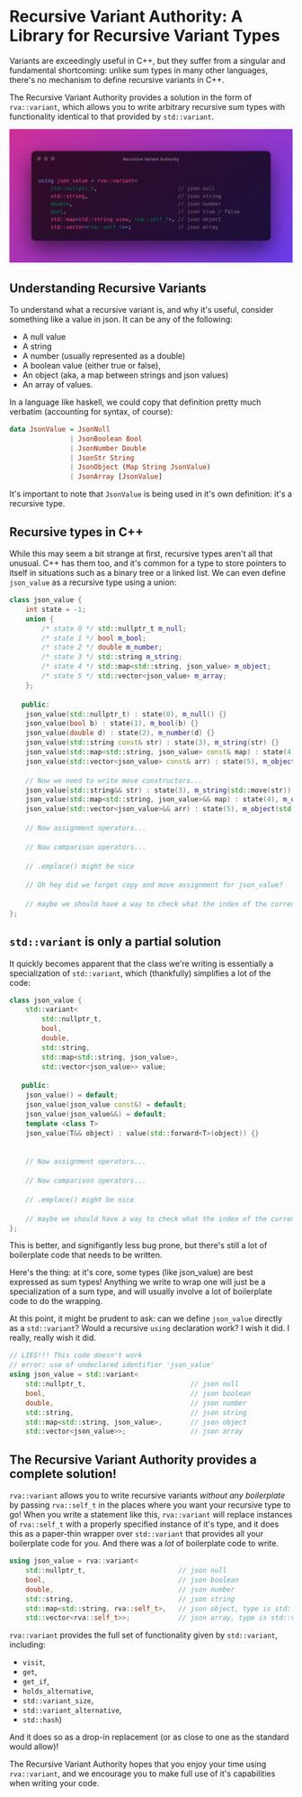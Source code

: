 # Recursive Variant Authority: A Library for Recursive Variant Types

Variants are exceedingly useful in C++, but they suffer from a singular and
fundamental shortcoming: unlike sum types in many other languages, there's no
mechanism to define recursive variants in C++.

The Recursive Variant Authority provides a solution in the form of
`rva::variant`, which allows you to write arbitrary recursive sum types with
functionality identical to that provided by `std::variant`.

![](.github/recursive-variant-authority.png)

## Understanding Recursive Variants

To understand what a recursive variant is, and why it's useful, consider
something like a value in json. It can be any of the following:

- A null value
- A string
- A number (usually represented as a double)
- A boolean value (either true or false),
- An object (aka, a map between strings and json values)
- An array of values.

In a language like haskell, we could copy that definition pretty much verbatim
(accounting for syntax, of course):

```hs
data JsonValue = JsonNull
               | JsonBoolean Bool
               | JsonNumber Double
               | JsonStr String
               | JsonObject (Map String JsonValue)
               | JsonArray [JsonValue]
```

It's important to note that `JsonValue` is being used in it's own definition:
it's a recursive type.

## Recursive types in C++

While this may seem a bit strange at first, recursive types aren't all that
unusual. C++ has them too, and it's common for a type to store pointers to
itself in situations such as a binary tree or a linked list. We can even define
`json_value` as a recursive type using a union:

```cpp
class json_value {
    int state = -1;
    union {
        /* state 0 */ std::nullptr_t m_null;
        /* state 1 */ bool m_bool;
        /* state 2 */ double m_number;
        /* state 3 */ std::string m_string;
        /* state 4 */ std::map<std::string, json_value> m_object;
        /* state 5 */ std::vector<json_value> m_array;
    };

   public:
    json_value(std::nullptr_t) : state(0), m_null() {}
    json_value(bool b) : state(1), m_bool(b) {}
    json_value(double d) : state(2), m_number(d) {}
    json_value(std::string const& str) : state(3), m_string(str) {}
    json_value(std::map<std::string, json_value> const& map) : state(4), m_object(map) {}
    json_value(std::vector<json_value> const& arr) : state(5), m_object(m_array) {}

    // Now we need to write move constructors...
    json_value(std::string&& str) : state(3), m_string(std::move(str)) {}
    json_value(std::map<std::string, json_value>&& map) : state(4), m_object(std::move(map)) {}
    json_value(std::vector<json_value>&& arr) : state(5), m_object(std::move(m_array)) {}

    // Now assignment operators...

    // Now comparison operators...

    // .emplace() might be nice

    // Oh hey did we forget copy and move assignment for json_value?

    // maybe we should have a way to check what the index of the currently active element is
};
```

## `std::variant` is only a partial solution
It quickly becomes apparent that the class we're writing is essentially a
specialization of `std::variant`, which (thankfully) simplifies a lot of the
code:

```cpp
class json_value {
    std::variant<
        std::nullptr_t,
        bool,
        double,
        std::string,
        std::map<std::string, json_value>,
        std::vector<json_value>> value;

   public:
    json_value() = default;
    json_value(json_value const&) = default;
    json_value(json_value&&) = default;
    template <class T>
    json_value(T&& object) : value(std::forward<T>(object)) {}


    // Now assignment operators...

    // Now comparison operators...

    // .emplace() might be nice

    // maybe we should have a way to check what the index of the currently active element is
};
```

This is better, and signifigantly less bug prone, but there's still a lot of
boilerplate code that needs to be written.

Here's the thing: at it's core, some types (like json_value) are best expressed
as sum types! Anything we write to wrap one will just be a specialization of a
sum type, and will usually involve a lot of boilerplate code to do the wrapping.

At this point, it might be prudent to ask: can we define `json_value` directly
as a `std::variant`? Would a recursive `using` declaration work? I wish it did.
I really, really wish it did.

```cpp
// LIES!!! This code doesn't work
// error: use of undeclared identifier 'json_value'
using json_value = std::variant<
    std::nullptr_t,                          // json null
    bool,                                    // json boolean
    double,                                  // json number
    std::string,                             // json string
    std::map<std::string, json_value>,       // json object
    std::vector<json_value>>;                // json array
```

## The Recursive Variant Authority provides a complete solution!

`rva::variant` allows you to write recursive variants _without any boilerplate_
by passing `rva::self_t` in the places where you want your recursive type to go!
When you write a statement like this, `rva::variant` will replace instances of
`rva::self_t` with a properly specified instance of it's type, and it does this
as a paper-thin wrapper over `std::variant` that provides all your boilerplate
code for you. And there was a _lot_ of boilerplate code to write.

```cpp
using json_value = rva::variant<
    std::nullptr_t,                       // json null
    bool,                                 // json boolean
    double,                               // json number
    std::string,                          // json string
    std::map<std::string, rva::self_t>,   // json object, type is std::map<std::string, json_value>
    std::vector<rva::self_t>>;            // json array, type is std::vector<json_value>
```

`rva::variant` provides the full set of functionality given by `std::variant`,
including:

- `visit`,
- `get`,
- `get_if`,
- `holds_alternative`,
- `std::variant_size`,
- `std::variant_alternative`,
- `std::hash`)

And it does so as a drop-in replacement (or as close to one as the standard
would allow)!

The Recursive Variant Authority hopes that you enjoy your time using
`rva::variant`, and we encourage you to make full use of it's capabilities when
writing your code.
